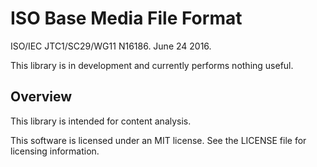 # ISO Base Media File Format
ISO/IEC JTC1/SC29/WG11 N16186. June 24 2016.

This library is in development and currently performs nothing useful.

## Overview
This library is intended for content analysis.

This software is licensed under an MIT license.
See the LICENSE file for licensing information.